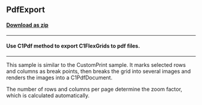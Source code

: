## PdfExport
#### [Download as zip](https://minhaskamal.github.io/DownGit/#/home?url=https://github.com/GrapeCity/ComponentOne-WinForms-Samples/tree/master/NetFramework\FlexGrid\CS\PdfExport)
____
#### Use C1Pdf method to export C1FlexGrids to pdf files.
____
This sample is similar to the CustomPrint sample. It marks selected rows and columns as break points, then breaks the grid into several images and renders the images into a C1PdfDocument. 

The number of rows and columns per page determine the zoom factor, which is calculated automatically. 